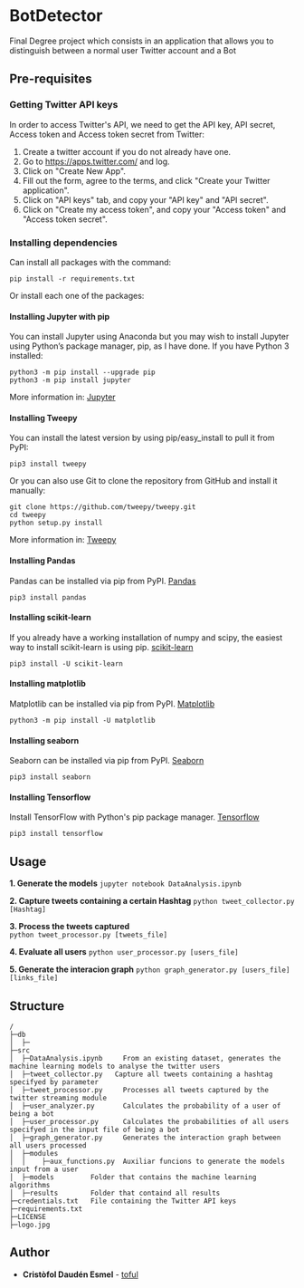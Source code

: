 # BotDetector
Final Degree project which consists in an application that allows you to distinguish between a normal user Twitter account and a Bot

## Pre-requisites

### Getting Twitter API keys
In order to access Twitter's API, we need to get the API key, API secret, Access token and Access token secret from Twitter:

1. Create a twitter account if you do not already have one.
2. Go to https://apps.twitter.com/ and log.
3. Click on "Create New App".
4. Fill out the form, agree to the terms, and click "Create your Twitter application".
5. Click on "API keys" tab, and copy your "API key" and "API secret".
6. Click on "Create my access token", and copy your "Access token" and "Access token secret".

### Installing dependencies
Can install all packages with the command:

    pip install -r requirements.txt

Or install each one of the packages:

#### Installing Jupyter with pip
You can install Jupyter using Anaconda but you may wish to install Jupyter using Python’s package manager, pip, as I have done.
If you have Python 3 installed:

    python3 -m pip install --upgrade pip
    python3 -m pip install jupyter

More information in: [Jupyter](https://jupyter.org/install.html)

#### Installing Tweepy
You can install the latest version by using pip/easy_install to pull it from PyPI:

    pip3 install tweepy

Or you can also use Git to clone the repository from GitHub and install it manually:

    git clone https://github.com/tweepy/tweepy.git
    cd tweepy
    python setup.py install

More information in: [Tweepy](https://tweepy.readthedocs.io/en/v3.5.0/)

#### Installing Pandas
Pandas can be installed via pip from PyPI. [Pandas](https://pandas.pydata.org/pandas-docs/stable/install.html)

    pip3 install pandas

#### Installing scikit-learn
If you already have a working installation of numpy and scipy, the easiest way to install scikit-learn is using pip. [scikit-learn](https://scikit-learn.org/stable/install.html)

    pip3 install -U scikit-learn

#### Installing matplotlib
Matplotlib can be installed via pip from PyPI. [Matplotlib](https://matplotlib.org/3.1.0/users/installing.html) 

    python3 -m pip install -U matplotlib

#### Installing seaborn
Seaborn can be installed via pip from PyPI. [Seaborn](https://seaborn.pydata.org/installing.html) 

    pip3 install seaborn


#### Installing Tensorflow
Install TensorFlow with Python's pip package manager. [Tensorflow](https://www.tensorflow.org/install)

    pip3 install tensorflow


## Usage
**1. Generate the models**
```jupyter notebook DataAnalysis.ipynb```

**2. Capture tweets containing a certain Hashtag**
```python tweet_collector.py [Hashtag]```

**3. Process the tweets captured**  
```python tweet_processor.py [tweets_file]```

**4. Evaluate all users**
```python user_processor.py [users_file]```

**5. Generate the interacion graph**
```python graph_generator.py [users_file] [links_file]```


## Structure
```
/
├─db
│  ├─
├─src       
│  ├─DataAnalysis.ipynb     From an existing dataset, generates the machine learning models to analyse the twitter users
│  ├─tweet_collector.py   Capture all tweets containing a hashtag specifyed by parameter
│  ├─tweet_processor.py     Processes all tweets captured by the twitter streaming module
│  ├─user_analyzer.py       Calculates the probability of a user of being a bot
│  ├─user_processor.py      Calculates the probabilities of all users specifyed in the input file of being a bot
│  ├─graph_generator.py     Generates the interaction graph between all users processed 
│  ├─modules
│  │    ├─aux_functions.py  Auxiliar funcions to generate the models input from a user
│  ├─models         Folder that contains the machine learning algorithms
│  ├─results        Folder that containd all results
├─credentials.txt   File containing the Twitter API keys
├─requirements.txt
├─LICENSE
├─logo.jpg

```

## Author

* **Cristòfol Daudén Esmel** - [toful](https://github.com/toful)
